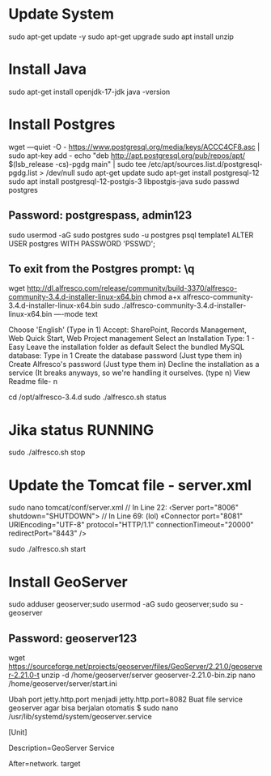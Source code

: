 # Update System
sudo apt-get update -y
sudo apt-get upgrade
sudo apt install unzip

# Install Java
sudo apt-get install openjdk-17-jdk
java -version

# Install Postgres
wget —quiet -O - https://www.postgresql.org/media/keys/ACCC4CF8.asc | sudo apt-key add - 
echo "deb http://apt.postgresql.org/pub/repos/apt/  $(lsb_release -cs)-pgdg main" | sudo tee /etc/apt/sources.list.d/postgresql-pgdg.list &gt;  /dev/null
sudo apt-get update
sudo apt-get install postgresql-12
sudo apt install postgresql-12-postgis-3 libpostgis-java
sudo passwd postgres
## Password: postgrespass, admin123
sudo usermod -aG sudo postgres
sudo -u postgres psql template1
ALTER USER postgres WITH PASSWORD 'PSSWD';
## To exit from the Postgres prompt: \q


wget http://dl.alfresco.com/release/community/build-3370/alfresco-community-3.4.d-installer-linux-x64.bin
chmod a+x alfresco-community-3.4.d-installer-linux-x64.bin
sudo ./alfresco-community-3.4.d-installer-linux-x64.bin —-mode text

Choose 'English' (Type in 1)
﻿﻿Accept: SharePoint, Records Management, Web Quick Start, Web Project management
﻿﻿Select an Installation Type: 1 - Easy
﻿Leave the installation folder as default
﻿﻿Select the bundled MySQL database: Type in 1
﻿﻿Create the database password (Just type them in)
﻿﻿Create Alfresco's password (Just type them in)
﻿﻿Decline the installation as a service (It breaks anyways, so we're handling it ourselves. (type n)
View Readme file- n

cd  /opt/alfresco-3.4.d 
sudo ./alfresco.sh status

# Jika status RUNNING
sudo ./alfresco.sh stop

# Update the Tomcat file - server.xml
sudo nano tomcat/conf/server.xml
// In Line 22: ‹Server port="8006" shutdown="SHUTDOWN">
// In Line 69: (lol) «Connector port="8081" URIEncoding="UTF-8" protocol="НТТР/1.1" connectionTimeout="20000" redirectPort="8443" />

sudo ./alfresco.sh start

# Install GeoServer
sudo adduser geoserver;sudo usermod -aG sudo geoserver;sudo su - geoserver 
## Password: geoserver123
wget https://sourceforge.net/projects/geoserver/files/GeoServer/2.21.0/geoserver-2.21.0-t
unzip -d /home/geoserver/server geoserver-2.21.0-bin.zip 
nano /home/geoserver/server/start.ini

Ubah port jetty.http.port menjadi jetty.http.port=8082
Buat file service geoserver agar bisa berjalan otomatis $ sudo nano /usr/lib/systemd/system/geoserver.service

[Unit]

Description=GeoServer Service

After=network. target
